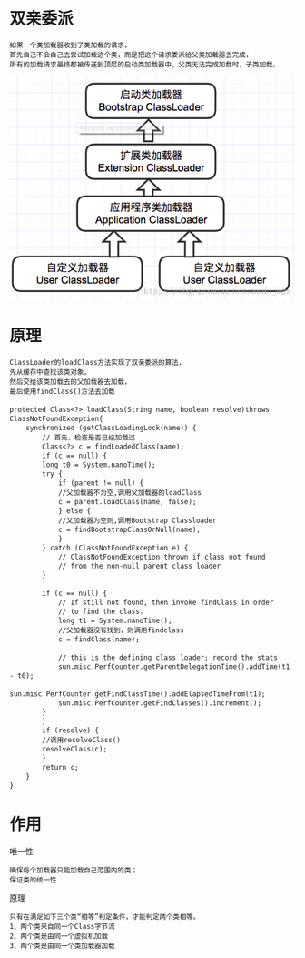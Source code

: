 
# 双亲委派
    
    如果一个类加载器收到了类加载的请求，
    首先自己不会自己去尝试加载这个类，而是把这个请求委派给父类加载器去完成，
    所有的加载请求最终都被传送到顶层的启动类加载器中，父类无法完成加载时，子类加载。
	
![](https://github.com/RodJohn/JVM/blob/master/img/ClassLoder.png)	


# 原理

	ClassLoader的loadClass方法实现了双亲委派的算法，
	先从缓存中查找该类对象，
	然后交给该类加载去的父加载器去加载，
	最后使用findClass()方法去加载
	
	protected Class<?> loadClass(String name, boolean resolve)throws ClassNotFoundException{
		synchronized (getClassLoadingLock(name)) {
			// 首先，检查是否已经加载过
			Class<?> c = findLoadedClass(name);
			if (c == null) {
			long t0 = System.nanoTime();
			try {
				if (parent != null) {
				//父加载器不为空,调用父加载器的loadClass
				c = parent.loadClass(name, false);
				} else {
				//父加载器为空则,调用Bootstrap Classloader
				c = findBootstrapClassOrNull(name);
				}
			} catch (ClassNotFoundException e) {
				// ClassNotFoundException thrown if class not found
				// from the non-null parent class loader
			}

			if (c == null) {
				// If still not found, then invoke findClass in order
				// to find the class.
				long t1 = System.nanoTime();
				//父加载器没有找到，则调用findclass
				c = findClass(name);

				// this is the defining class loader; record the stats
				sun.misc.PerfCounter.getParentDelegationTime().addTime(t1 - t0);
				sun.misc.PerfCounter.getFindClassTime().addElapsedTimeFrom(t1);
				sun.misc.PerfCounter.getFindClasses().increment();
			}
			}
			if (resolve) {
			//调用resolveClass()
			resolveClass(c);
			}
			return c;
		}
	}

# 作用

唯一性

	确保每个加载器只能加载自己范围内的类；
    保证类的统一性

原理

    只有在满足如下三个类“相等”判定条件，才能判定两个类相等。
    1、两个类来自同一个Class字节流
    2、两个类是由同一个虚拟机加载
    3、两个类是由同一个类加载器加载

